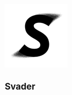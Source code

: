 <picture>
  <source media="(prefers-color-scheme: dark)" srcset="./resources/S-white-200px.png">
  <img alt="Svader Logo" src="./resources/S-black-200px.png">
</picture>

# Svader
